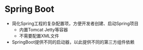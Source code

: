 # Spring Boot

* 简化Spring工程的复杂配置项，方便开发者创建、启动Spring项目
  * 内置Tomcat Jetty等容器
  * 不需要配置XML文件
* SpringBoot提供不同的启动器，以此提供不同的第三方组件依赖